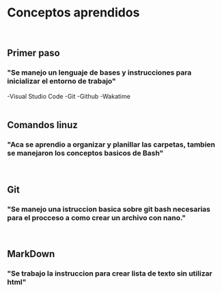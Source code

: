 <h1>Conceptos aprendidos</h1>
<br>
<h2>Primer paso</h2>
   <h3>"Se manejo un lenguaje de bases y instrucciones para inicializar el entorno
 de trabajo"</h3>
 -Visual Studio Code
 -Git
 -Github
 -Wakatime
 <br>
 <br>
<h2>Comandos linuz</h2>
   <h3>"Aca se aprendio a organizar y planillar las carpetas, tambien se manejaron los conceptos basicos de Bash"</h3>
<br>
<h2>Git</h2>
<h3>"Se manejo una istruccion basica sobre git bash necesarias para el procceso a como crear un archivo con nano."</h3>
<br>
<h2>MarkDown</h2>
<h3>"Se trabajo la instruccion para crear lista de texto sin utilizar html"</h3>
